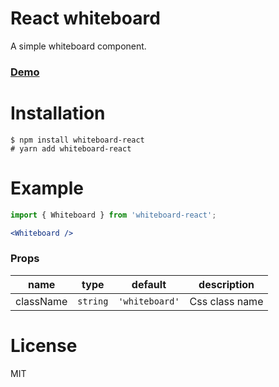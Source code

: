 # React whiteboard
A simple whiteboard component.

### [Demo](https://haikelfazzani.github.io/whiteboard/)

# Installation
```shell
$ npm install whiteboard-react
# yarn add whiteboard-react
```

# Example
```jsx
import { Whiteboard } from 'whiteboard-react';

<Whiteboard />
```

### Props
| name | type | default | description |
| --- | --- | --- | --- |
| className | `string` | `'whiteboard'` | Css class name |

# License
MIT
